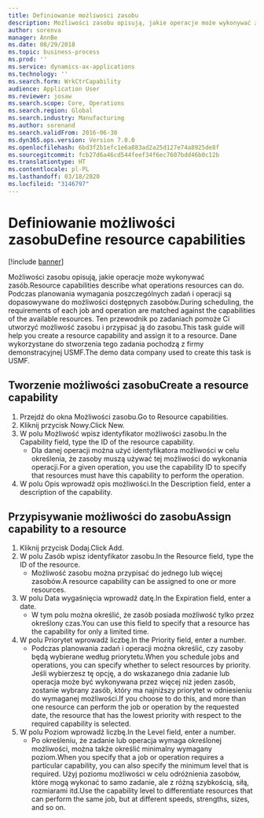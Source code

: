 ```yaml
---
title: Definiowanie możliwości zasobu
description: Możliwości zasobu opisują, jakie operacje może wykonywać zasób.
author: sorenva
manager: AnnBe
ms.date: 08/29/2018
ms.topic: business-process
ms.prod: ''
ms.service: dynamics-ax-applications
ms.technology: ''
ms.search.form: WrkCtrCapability
audience: Application User
ms.reviewer: josaw
ms.search.scope: Core, Operations
ms.search.region: Global
ms.search.industry: Manufacturing
ms.author: sorenand
ms.search.validFrom: 2016-06-30
ms.dyn365.ops.version: Version 7.0.0
ms.openlocfilehash: 6bd3f2b1efc1e6a883ad2a25d127e74a8925de8f
ms.sourcegitcommit: fcb27d6a46cd544feef34f6ec7607bdd46b0c12b
ms.translationtype: HT
ms.contentlocale: pl-PL
ms.lasthandoff: 03/18/2020
ms.locfileid: "3146797"
---
```

# <a name="define-resource-capabilities"></a><span data-ttu-id="faa11-103">Definiowanie możliwości zasobu</span><span class="sxs-lookup"><span data-stu-id="faa11-103">Define resource capabilities</span></span>

[!include [banner](../../includes/banner.md)]

<span data-ttu-id="faa11-104">Możliwości zasobu opisują, jakie operacje może wykonywać zasób.</span><span class="sxs-lookup"><span data-stu-id="faa11-104">Resource capabilities describe what operations resources can do.</span></span> <span data-ttu-id="faa11-105">Podczas planowania wymagania poszczególnych zadań i operacji są dopasowywane do możliwości dostępnych zasobów.</span><span class="sxs-lookup"><span data-stu-id="faa11-105">During scheduling, the requirements of each job and operation are matched against the capabilities of the available resources.</span></span> <span data-ttu-id="faa11-106">Ten przewodnik po zadaniach pomoże Ci utworzyć możliwość zasobu i przypisać ją do zasobu.</span><span class="sxs-lookup"><span data-stu-id="faa11-106">This task guide will help you create a resource capability and assign it to a resource.</span></span> <span data-ttu-id="faa11-107">Dane wykorzystane do stworzenia tego zadania pochodzą z firmy demonstracyjnej USMF.</span><span class="sxs-lookup"><span data-stu-id="faa11-107">The demo data company used to create this task is USMF.</span></span>


## <a name="create-a-resource-capability"></a><span data-ttu-id="faa11-108">Tworzenie możliwości zasobu</span><span class="sxs-lookup"><span data-stu-id="faa11-108">Create a resource capability</span></span>
1. <span data-ttu-id="faa11-109">Przejdź do okna Możliwości zasobu.</span><span class="sxs-lookup"><span data-stu-id="faa11-109">Go to Resource capabilities.</span></span>
2. <span data-ttu-id="faa11-110">Kliknij przycisk Nowy.</span><span class="sxs-lookup"><span data-stu-id="faa11-110">Click New.</span></span>
3. <span data-ttu-id="faa11-111">W polu Możliwość wpisz identyfikator możliwości zasobu.</span><span class="sxs-lookup"><span data-stu-id="faa11-111">In the Capability field, type the ID of the resource capability.</span></span>
    * <span data-ttu-id="faa11-112">Dla danej operacji można użyć identyfikatora możliwości w celu określenia, że zasoby muszą używać tej możliwości do wykonania operacji.</span><span class="sxs-lookup"><span data-stu-id="faa11-112">For a given operation, you use the capability ID to specify that resources must have this capability to perform the operation.</span></span>  
4. <span data-ttu-id="faa11-113">W polu Opis wprowadź opis możliwości.</span><span class="sxs-lookup"><span data-stu-id="faa11-113">In the Description field, enter a description of the capability.</span></span>

## <a name="assign-capability-to-a-resource"></a><span data-ttu-id="faa11-114">Przypisywanie możliwości do zasobu</span><span class="sxs-lookup"><span data-stu-id="faa11-114">Assign capability to a resource</span></span>
1. <span data-ttu-id="faa11-115">Kliknij przycisk Dodaj.</span><span class="sxs-lookup"><span data-stu-id="faa11-115">Click Add.</span></span>
2. <span data-ttu-id="faa11-116">W polu Zasób wpisz identyfikator zasobu.</span><span class="sxs-lookup"><span data-stu-id="faa11-116">In the Resource field, type the ID of the resource.</span></span>
    * <span data-ttu-id="faa11-117">Możliwość zasobu można przypisać do jednego lub więcej zasobów.</span><span class="sxs-lookup"><span data-stu-id="faa11-117">A resource capability can be assigned to one or more resources.</span></span>  
3. <span data-ttu-id="faa11-118">W polu Data wygaśnięcia wprowadź datę.</span><span class="sxs-lookup"><span data-stu-id="faa11-118">In the Expiration field, enter a date.</span></span>
    * <span data-ttu-id="faa11-119">W tym polu można określić, że zasób posiada możliwość tylko przez określony czas.</span><span class="sxs-lookup"><span data-stu-id="faa11-119">You can use this field to specify that a resource has the capability for only a limited time.</span></span>  
4. <span data-ttu-id="faa11-120">W polu Priorytet wprowadź liczbę.</span><span class="sxs-lookup"><span data-stu-id="faa11-120">In the Priority field, enter a number.</span></span>
    * <span data-ttu-id="faa11-121">Podczas planowania zadań i operacji można określić, czy zasoby będą wybierane według priorytetu.</span><span class="sxs-lookup"><span data-stu-id="faa11-121">When you schedule jobs and operations, you can specify whether to select resources by priority.</span></span> <span data-ttu-id="faa11-122">Jeśli wybierzesz tę opcję, a do wskazanego dnia zadanie lub operacja może być wykonywana przez więcej niż jeden zasób, zostanie wybrany zasób, który ma najniższy priorytet w odniesieniu do wymaganej możliwości.</span><span class="sxs-lookup"><span data-stu-id="faa11-122">If you choose to do this, and more than one resource can perform the job or operation by the requested date, the resource that has the lowest priority with respect to the required capability is selected.</span></span>  
5. <span data-ttu-id="faa11-123">W polu Poziom wprowadź liczbę.</span><span class="sxs-lookup"><span data-stu-id="faa11-123">In the Level field, enter a number.</span></span>
    * <span data-ttu-id="faa11-124">Po określeniu, że zadanie lub operacja wymaga określonej możliwości, można także określić minimalny wymagany poziom.</span><span class="sxs-lookup"><span data-stu-id="faa11-124">When you specify that a job or operation requires a particular capability, you can also specify the minimum level that is required.</span></span> <span data-ttu-id="faa11-125">Użyj poziomu możliwości w celu odróżnienia zasobów, które mogą wykonać to samo zadanie, ale z różną szybkością, siłą, rozmiarami itd.</span><span class="sxs-lookup"><span data-stu-id="faa11-125">Use the capability level to differentiate resources that can perform the same job, but at different speeds, strengths, sizes, and so on.</span></span>  

